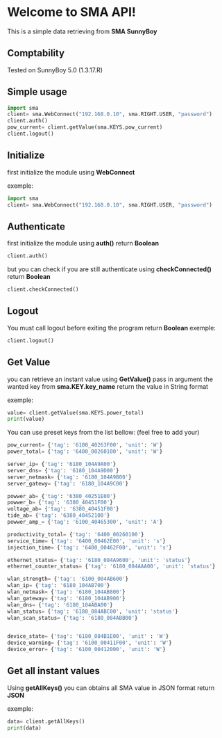 # Welcome to SMA API!

This is a simple data retrieving from **SMA SunnyBoy**

## Comptability
Tested on SunnyBoy 5.0 (1.3.17.R)

## Simple usage

```py
import sma
client= sma.WebConnect("192.168.0.10", sma.RIGHT.USER, "password")
client.auth()
pow_current= client.getValue(sma.KEYS.pow_current)
client.logout()
```

## Initialize
first initialize the module using **WebConnect**

exemple:
```py
import sma
client= sma.WebConnect("192.168.0.10", sma.RIGHT.USER, "password")
```

## Authenticate
first initialize the module using **auth()**
return **Boolean**
```py
client.auth()
```
but you can check if you are still authenticate using **checkConnected()**
return **Boolean**
```py
client.checkConnected()
```

## Logout
You must call logout before exiting the program
return **Boolean**
exemple:
```py
client.logout()
```

## Get Value
you can retrieve an instant value using **GetValue()**
pass in argument the wanted key from **sma.KEY.key_name**
return the value in String format

exemple:
```py
value= client.getValue(sma.KEYS.power_total)
print(value)
```

You can use preset keys from the list bellow:
(feel free to add your)
```py
pow_current= {'tag': '6100_40263F00', 'unit': 'W'}
power_total= {'tag': '6400_00260100', 'unit': 'W'}

server_ip= {'tag': '6180_104A9A00'}
server_dns= {'tag': '6180_104A9D00'}
server_netmask= {'tag': '6180_104A9B00'}
server_gatewy= {'tag': '6180_104A9C00'}

powwer_ab= {'tag': '6380_40251E00'}
powwer_b= {'tag': '6380_40451F00'}
voltage_ab= {'tag': '6380_40451F00'}
tide_ab= {'tag': '6380_40452100'}
powwer_amp_= {'tag': '6100_40465300', 'unit': 'A'}

productivity_total= {'tag': '6400_00260100'}
service_time= {'tag': '6400_00462E00', 'unit': 's'}
injection_time= {'tag': '6400_00462F00', 'unit': 's'}

ethernet_status= {'tag': '6180_084A9600', 'unit': 'status'}
ethernet_counter_status= {'tag': '6180_084AAA00', 'unit': 'status'}

wlan_strength= {'tag': '6100_004AB600'}
wlan_ip= {'tag': '6180_104AB700'}
wlan_netmask= {'tag': '6180_104AB800'}
wlan_gateway= {'tag': '6180_104AB900'}
wlan_dns= {'tag': '6180_104ABA00'}
wlan_status= {'tag': '6180_084ABC00', 'unit': 'status'}
wlan_scan_status= {'tag': '6180_084ABB00'}


device_state= {'tag': '6180_084B1E00', 'unit' : 'W'}
device_warning= {'tag': '6100_00411F00', 'unit': 'W'}
device_error= {'tag': '6100_00412000', 'unit': 'W'}
```

## Get all instant values
Using **getAllKeys()** you can obtains all SMA value in JSON format
return **JSON**

exemple:
```py
data= client.getAllKeys()
print(data)
```

